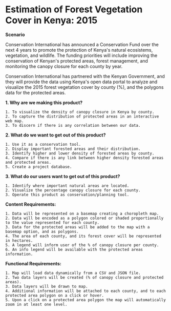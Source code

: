 # Estimation of Forest Vegetation Cover in Kenya: 2015 

**Scenario**

Conservation International has announced a Conservation Fund over the next 4 years to promote the protection of Kenya's natural ecosistems, vegetation, and wildlife. The funding priorities will include improving the conservation of Kenyan's protected areas, forest management, and monitoring the canopy closure for each county by year. 

Conservation International has partnered with the Kenyan Government, and they will provide the data using Kenya's open data portal to analyze and visualize the 2015 forest vegetation cover by county (%), and the polygons data for the protected areas. 

**1. Why are we making this product?**

	1. To visualize the density of canopy closure in Kenya by county.
    2. To capture the distribution of protected areas in an interactive web map.
	3. To discern if there is any correlation between our data. 
    
**2. What do we want to get out of this product?**

    1. Use it as a conservation tool.
	2. Display important forested areas and their distribution.
    3. Identify higher and lower density of forested areas by county.
    4. Compare if there is any link between higher density forested areas and protected areas.
    5. Create a project database.
    
**3. What do our users want to get out of this product?**

    1. Identify where important natural areas are located.
    2. Visualize the percentage canopy closure for each county.
	3. Operate this product as conservation/planning tool.

**Content Requirements:**
	
	1. Data will be represented on a basemap creating a choropleth map.
    2. Data will be encoded as a polygon colored or shaded proportionally to the value represented for each county.
    3. Data for the protected areas will be added to the map with a basemap option, and as polygons.
	4. The area of each county, and its forest cover will be represented in hectares.  
	5. A legend will inform user of the % of canopy closure per county.
    6. An info legend will be available with the protected areas information.
	
**Functional Requirements:**

	1. Map will load data dynamically from a CSV and JSON file.
	2. Two data layers will be created (% of canopy closure and protected areas).
	3. Data layers will be drawn to map.
	4. Additional information will be attached to each county, and to each protected area polygon on a click or hover.
    5. Upon a click on a protected area polygon the map will automatically zoom in at least one level.
    

